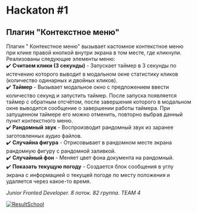 # Hackaton #1
## Плагин "Контекстное меню"

Плагин " Контекстное меню" вызывает кастомное контекстное меню при клике правой кнопкой внутри экрана в том месте, где кликнули.    
Реализованы следующие элементы меню:    
:heavy_check_mark: __Считаем клики (3 секунды)__ - Запускает таймер в 3 секунды по истечению которого выводит в модальном окне статистику кликов (количество одинарных и двойных кликов).    
:heavy_check_mark: __Таймер__ - Вызывает модальное окно с предложением ввести количество секунд и запустить таймер. После запуска появляется таймер с обратным отсчётом, после завершения которого в модальном окне выводится сообщение о завершении работы таймера. При запущенном таймере его можно отменить, повторно выбрав данный пункт контекстного меню.    
:heavy_check_mark: __Рандомный звук__ - Воспроизводит рандомный звук из заранее заготовленных аудио файлов.    
:heavy_check_mark: __Случайна фигура__ - Отрисовывает в рандомном месте экрана рандомную фигуру с рандомной заливкой.    
:heavy_check_mark: __Случайный фон__ - Меняет цвет фона документа на рандомный.    
:heavy_check_mark: __Показать текущую погоду__ - Создается блок сообщения в углу экрана с информацией о текущей погоде по месту положения и удаляется через какое-то время.

_Junior Fronted Developer. 8 поток. 82 группа. TEAM 4_

[![ResultSchool](https://result.school/_next/static/media/main-logo-black.85858284.svg)](https://result.school/)
